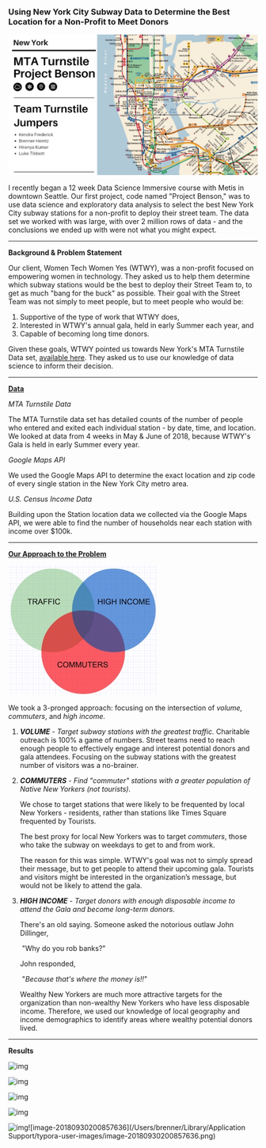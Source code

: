 ### Using New York City Subway Data to Determine the Best Location for a Non-Profit to Meet Donors

![](https://raw.githubusercontent.com/athena15/blog/master/Project%20Benson%20Cover%20Photo.jpg)

I recently began a 12 week Data Science Immersive course with Metis in downtown Seattle. Our first project, code named "Project Benson," was to use data science and exploratory data analysis to select the best New York City subway stations for a non-profit to deploy their street team. The data set we worked with was large, with over 2 million rows of data - and the conclusions we ended up with were not what you might expect.



---



**Background & Problem Statement**

Our client,  Women Tech Women Yes (WTWY), was a non-profit focused on empowering women in technology. They asked us to help them determine which subway stations would be the best to deploy their Street Team to, to get as much "bang for the buck" as possible. Their goal with the Street Team was not simply to meet people, but to meet people who would be:

1. Supportive of the type of work that WTWY does,
2. Interested in WTWY's annual gala, held in early Summer each year, and
3. Capable of becoming long time donors.



Given these goals, WTWY pointed us towards New York's MTA Turnstile Data set, [available here](http://web.mta.info/developers/turnstile.html). They asked us to use our knowledge of data science to inform their decision.



---



<u>**Data**</u>

*MTA Turnstile Data*

The MTA Turnstile data set has detailed counts of the number of people who entered and exited each individual station - by date, time, and location. We looked at data from 4 weeks in May & June of 2018, because WTWY's Gala is held in early Summer every year.

*Google Maps API*

We used the Google Maps API to determine the exact location and zip code of every single station in the New York City metro area.

*U.S. Census Income Data*

Building upon the Station location data we collected via the Google Maps API, we were able to find the number of households near each station with income over $100k.



---



<u>**Our Approach to the Problem**</u>

![](https://raw.githubusercontent.com/athena15/blog/master/venn_diagram.jpg)

We took a 3-pronged approach: focusing on the intersection of *volume, commuters*, and *high income.*

1. ***VOLUME*** - *Target subway stations with the greatest traffic.*
   Charitable outreach is 100% a game of numbers. Street teams need to reach enough people to effectively engage and interest potential donors and gala attendees. Focusing on the subway stations with the greatest number of visitors was a no-brainer.

2. ***COMMUTERS*** - *Find "commuter" stations with a greater population of Native New Yorkers (not tourists).*

   We chose to target stations that were likely to be frequented by local New Yorkers - residents, rather than stations like Times Square frequented by Tourists.

   The best proxy for local New Yorkers was to target *commuters*, those who take the subway on weekdays to get to and from work.

   The reason for this was simple. WTWY's goal was not to simply spread their message, but to get people to attend their upcoming gala. Tourists and visitors might be interested in the organization’s message, but would not be likely to attend the gala.

3. ***HIGH INCOME*** - *Target donors with enough disposable income to attend the Gala and become long-term donors.*

   There's an old saying. Someone asked the notorious outlaw John Dillinger,

   ​	"Why do you rob banks?"

   John responded,

   ​	"*Because that's where the money is!!*"

   Wealthy New Yorkers are much more attractive targets for the organization than non-wealthy New Yorkers who have less disposable income. Therefore, we used our knowledge of local geography and income demographics to identify areas where wealthy potential donors lived.

---



**Results**

![img](https://lh6.googleusercontent.com/WQgeOoK1Axgk4Ylp3dBOEPI_Sd7LSRpCh-TzsPK5Ubr8doU359wtIYCMNf6s-4ejDNX3ZrBHRILiAwBXr6X2dQbtyT6FIkEn0Gbg43kiOtIFwiyWfcZ8W2ezD31BoqGNxKqd9-Jzsdo)

 ![img](https://lh4.googleusercontent.com/s6vyyMw6H1LJt24hDnbiPhD6zju3lnKFc1k55P2M8BdIBgok5drw11QaRtbLyoJTXHSnXaO9aGKU4A_9640vmU3a0sa8qcP7W4dfP4CTG_-9Uwibe0Xl6nWA16AQYXjo1PiQk4hlB9Q)

![img](https://lh3.googleusercontent.com/klGo6vIrKkWTSmiVN3ddqi7AJdjM_PlFifv7xkMPICX0JRP9-FB6kozsCsiVbUS6XaSP3SNBnO4A5oV7lpH-rqmbYpqtv8h_I-yEURvN3J8w-3MNekscWR2-M_NSrSPYbEwlhy9FEeg)

![img](https://lh6.googleusercontent.com/2fv84ZU3HwACPrv5Elnk4mPPPe2bSlip5E7KRf306_apc2_sdYrSGvjoNjOG4uy_9Qb9mzaGy8hNL5M9Fhl18Iv3bJXRInQJuEO4IVVp6g0gqjyM7iYEHoO7uKGYerLDLTFTuMM4vCc)

![img](https://lh4.googleusercontent.com/2ANS__JXFslx7HHUMvNS6Uxbg9hd6-5Fzzwws5WDbLRJ83vn8TiihmiboE_qCSRrwGfswX78xvkFXm8D3d4Co27ixArl9rpmmQdOhC5rBIvP6m5FaZxR6aoDr-2V02oMKaexTZXzbUI)![image-20180930200857636](/Users/brenner/Library/Application Support/typora-user-images/image-20180930200857636.png)
